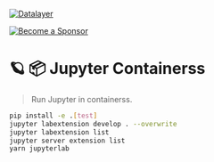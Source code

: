 [![Datalayer](https://assets.datalayer.design/datalayer-25.svg)](https://datalayer.io)

[![Become a Sponsor](https://img.shields.io/static/v1?label=Become%20a%20Sponsor&message=%E2%9D%A4&logo=GitHub&style=flat&color=1ABC9C)](https://github.com/sponsors/datalayer)

# 🪐 📦 Jupyter Containerss

> Run Jupyter in containerss.

```bash
pip install -e .[test]
jupyter labextension develop . --overwrite
jupyter labextension list
jupyter server extension list
yarn jupyterlab
```
